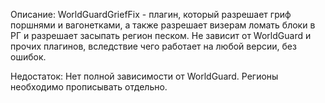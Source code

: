 Описание: WorldGuardGriefFix - плагин, который разрешает гриф поршнями и вагонетками, а также разрешает визерам ломать блоки в РГ и разрешает засыпать регион песком. Не зависит от WorldGuard и прочих плагинов, вследствие чего работает на любой версии, без ошибок.

Недостаток: Нет полной зависимости от WorldGuard. Регионы необходимо прописывать отдельно.
